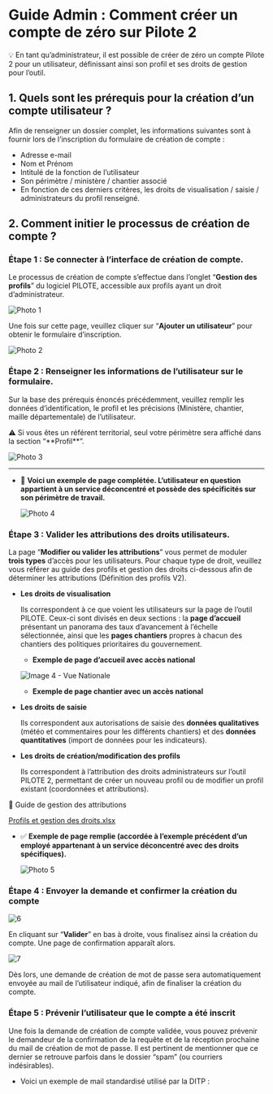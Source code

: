 # Guide Admin : Comment créer un compte de zéro sur Pilote 2

<aside>
💡 En tant qu’administrateur, il est possible de créer de zéro un compte Pilote 2 pour un utilisateur, définissant ainsi son profil et ses droits de gestion pour l’outil.

</aside>

## 1. Quels sont les prérequis pour la création d’un compte utilisateur ?

Afin de renseigner un dossier complet, les informations suivantes sont à fournir lors de l’inscription du formulaire de création de compte : 

- Adresse e-mail
- Nom et Prénom
- Intitulé de la fonction de l’utilisateur
- Son périmètre / ministère / chantier associé
- En fonction de ces derniers critères, les droits de visualisation / saisie / administrateurs du profil renseigné.

## 2. Comment initier le processus de création de compte ?

### **Étape 1 : Se connecter à l’interface de création de compte.**

Le processus de création de compte s’effectue dans l’onglet “**Gestion des profils**” du logiciel PILOTE, accessible aux profils ayant un droit d’administrateur. 

![Photo 1](https://user-images.githubusercontent.com/126496745/221843574-e64037cf-ae06-4cb1-8d8e-b9b14b2bf282.png)

Une fois sur cette page, veuillez cliquer sur “**Ajouter un utilisateur**” pour obtenir le formulaire d’inscription.

![Photo 2](https://user-images.githubusercontent.com/126496745/221843293-6d422ae5-c97c-4ccb-a92c-60e8e1771284.png)


### Étape 2 : Renseigner les informations de l’utilisateur sur le formulaire.

Sur la base des prérequis énoncés précédemment, veuillez remplir les données d’identification, le profil et les précisions (Ministère, chantier, maille départementale) de l’utilisateur. 

<aside>
⚠️ Si vous êtes un référent territorial, seul votre périmètre sera affiché dans la section “**Profil**”.

</aside>

![Photo 3](https://user-images.githubusercontent.com/126496745/221843650-925a44ec-4dcb-4aab-ae9c-c9d91c45ae6c.png)

---

- 📄 **Voici un exemple de page complétée. L’utilisateur en question appartient à un service déconcentré et possède des spécificités sur son périmètre de travail.**
    
    
    ![Photo 4](https://user-images.githubusercontent.com/126496745/221843793-b5106b15-d4ef-42ac-a562-926d68789fd7.png)


### É**tape 3 : Valider les attributions des droits utilisateurs.**

La page “**Modifier ou valider les attributions**” vous permet de moduler **trois types** d’accès pour les utilisateurs. Pour chaque type de droit, veuillez vous référer au guide des profils et gestion des droits ci-dessous afin de déterminer les attributions (Définition des profils V2).

- **Les droits de visualisation**
    
    Ils correspondent à ce que voient les utilisateurs sur la page de l’outil PILOTE. Ceux-ci sont divisés en deux sections : la **page d’accueil** présentant un panorama des taux d’avancement à l’échelle sélectionnée, ainsi que les **pages chantiers** propres à chacun des chantiers des politiques prioritaires du gouvernement. 
    
    - **Exemple de page d’accueil avec accès national**
    
    ![Image 4 - Vue Nationale](https://user-images.githubusercontent.com/126496745/221843916-e2b4f00a-0cb4-41c7-90b5-8773858bdd24.png)

    
    - **Exemple de page chantier avec un accès national**
    
- **Les droits de saisie**
    
    Ils correspondent aux autorisations de saisie des **données qualitatives** (météo et commentaires pour les différents chantiers) et des **données quantitatives** (import de données pour les indicateurs). 
    
- **Les droits de création/modification des profils**
    
    Ils correspondent à l’attribution des droits administrateurs sur l’outil PILOTE 2, permettant de créer un nouveau profil ou de modifier un profil existant (coordonnées et attributions).
    

<aside>
📄 Guide de gestion des attributions

[Profils et gestion des droits.xlsx](Guide%20Admin%20Comment%20cre%CC%81er%20un%20compte%20de%20ze%CC%81ro%20sur%20%202ce2c47750e442ba823487904d818bbf/Profils_et_gestion_des_droits.xlsx)

</aside>

- ✅ **Exemple de page remplie (accordée à l’exemple précédent d’un employé appartenant à un service déconcentré avec des droits spécifiques).**
    
    ![Photo 5](https://user-images.githubusercontent.com/126496745/221844548-5568b594-bc06-4855-a715-39e43ad33795.png)


### Étape 4 : Envoyer la demande et confirmer la création du compte

 
![6](https://user-images.githubusercontent.com/126496745/221843989-e73bf9b4-fc19-4754-ac29-bba516f8f150.png)


En cliquant sur “**Valider**” en bas à droite, vous finalisez ainsi la création du compte. Une page de confirmation apparaît alors. 

![7](https://user-images.githubusercontent.com/126496745/221844187-d0227992-5202-496b-93fd-2c710c29227e.png)

Dès lors, une demande de création de mot de passe sera automatiquement envoyée au mail de l’utilisateur indiqué, afin de finaliser la création du compte. 

### É**tape 5 : Prévenir l’utilisateur que le compte a été inscrit**

Une fois la demande de création de compte validée, vous pouvez prévenir le demandeur de la confirmation de la requête et de la réception prochaine du mail de création de mot de passe. Il est pertinent de mentionner que ce dernier se retrouve parfois dans le dossier “spam” (ou courriers indésirables). 

- Voici un exemple de mail standardisé utilisé par la DITP :
